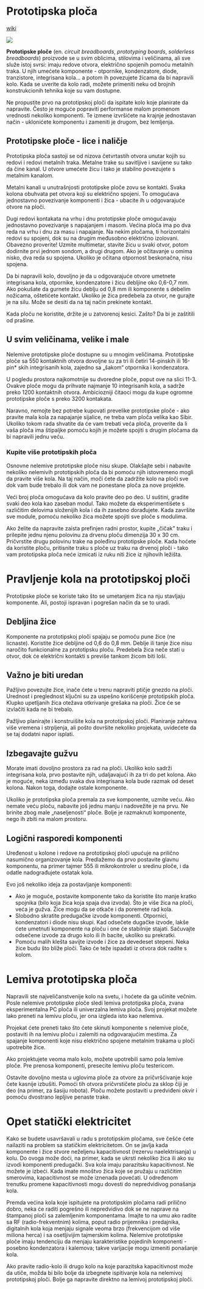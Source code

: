 # Prototipska ploča

[wiki](https://sh.wikipedia.org/wiki/Prototipska_plo%C4%8Da)

![](https://upload.wikimedia.org/wikipedia/commons/thumb/7/73/400_points_breadboard.jpg/320px-400_points_breadboard.jpg)

**Prototipske ploče** (en. *circuit breadboards*, *prototyping boards*, *solderless breadboards*) proizvode se u svim oblicima, stilovima i veličinama, ali sve služe istoj svrsi: imaju redove otvora, električno spojenih pomoću metalnih traka. U njih umećete komponente - otpornike, kondenzatore, diode, tranzistore, integrisana kola... a potom ih povezujete žicama da bi napravili kolo. Kada se uverite da kolo radi, možete primeniti neku od brojnih konstrukcionih tehnika koje su vam dostupne.

Ne propustite prvo na prototipskoj ploči da ispitate kolo koje planirate da napravite. Često je moguće popraviti performanse malom promenom vrednosti nekoliko komponenti. Te izmene izvršićete na krajnje jednostavan način - uklonićete komponentu i zameniti je drugom, bez lemljenja.

## Prototipske ploče - lice i naličje

Prototipska ploča sastoji se od nizova četvrtastih otvora unutar kojih su redovi i redovi metalnih traka. Metalne trake su savitljive i savijene su tako da čine kanal. U otvore umećete žicu i tako je stabilno povezujete s metalnim kanalom.

Metalni kanali u unutrašnjosti prototipske ploče zovu se kontakti. Svaka kolona obuhvata pet otvora koji su električno spojeni. To omogućava jednostavno povezivanje komponenti i žica - ubacite ih u odgovarajuće otvore na ploči.

Dugi redovi kontakata na vrhu i dnu prototipske ploče omogućavaju jednostavno povezivanje s napajanjem i masom. Većina ploča ima po dva reda na vrhu i dnu za masu i napajanje. Na nekim pločama, ti horizontalni redovi su spojeni, dok su na drugim međusobno električno izolovani. Obavezno proverite! Uzmite multimetar, stavite žicu u svaki otvor, potom dodirnite prvi jednom sondom, a drugi drugom. Ako je očitavanje u omima nisko, dva reda su spojena. Ukoliko je očitana otpornost beskonačna, nisu spojena.

Da bi napravili kolo, dovoljno je da u odgovarajuće otvore umetnete integrisana kola, otpornike, kondenzatore i žicu debljine oko 0,6-0,7 mm. Ako pokušate da gurnete žicu deblju od 0,8 mm ili komponente s debelim nožicama, oštetićete kontakt. Ukoliko je žica predebela za otvor, ne gurajte je na silu. Može se desiti da na taj način prekinete kontakt.

Kada ploču ne koristite, držite je u zatvorenoj kesici. Zašto? Da bi je zaštitili od prašine.

## U svim veličinama, velike i male

Nelemive prototipske ploče dostupne su u mnogim veličinama. Prototipske ploče sa 550 kontaktnih otvora dovoljne su za tri ili četiri 14-pinskih ili 16-pin* skih integrisanih kola, zajedno sa „šakom“ otpornika i kondenzatora.

U pogledu prostora najkomotnije su dvoredne ploče, poput ove na slici 11-3. Ovakve ploče mogu da prihvate najmanje 10 integrisanih kola, a sadrže preko 1200 kontaktnih otvora. Ambiciozniji čitaoci mogu da kupe ogromne prototipske ploče s preko 3200 kontakata.

Naravno, nemojte bez potrebe kupovati prevelike prototipske ploče - ako pravite mala kola za napajanje sijalice, ne treba vam ploča velika kao Sibir. Ukoliko tokom rada shvatite da će vam trebati veća ploča, proverite da li vaša ploča ima štipaljke pomoću kojih je možete spojiti s drugim pločama da bi napravili jednu veću.

### Kupite više prototipskih ploča

Osnovne nelemive prototipske ploče nisu skupe. Olakšajte sebi i nabavite nekoliko nelemivih prototipskih ploča da bi pomoću njih istovremeno mogli da pravite više kola. Na taj način, moči ćete da zadržite kolo na ploči sve dok vam bude trebalo ili dok vam ne ponestane ploča za nove projekte.

Veći broj ploča omogućava da kolo pravite deo po deo. U suštini, gradite svaki deo kola kao zaseban modul. Tako možete da eksperimentišete s različitim delovima složenijih kola i da ih zasebno dorađujete. Kada završite sve module, pomoću nekoliko žica možete spojiti sve ploče s modulima.

Ako želite da napravite zaista prefinjen radni prostor, kupite „čičak" traku i prilepite jednu njenu polovinu za drvenu ploču dimenzija 30 x 30 cm. Pričvrstite drugu polovinu trake na poleđinu prototipske ploče. Kada hoćete da koristite ploču, pritisnite traku s ploče uz traku na drvenoj ploči - tako vam prototipska ploča neće izmicati iz ruku niti žice iz njihovih ležišta.

# Pravljenje kola na prototipskoj ploči

Prototipske ploče se koriste tako što se umetanjem žica na nju stavljaju komponente. Ali, postoji ispravan i pogrešan način da se to uradi.

## Debljina žice

Komponente na prototipskoj ploči spajaju se pomoću pune žice (ne licnaste). Koristite žice debljine od 0,6 do 0,8 mm. Deblje ili tanje žice nisu naročito funkcionalne za prototipsku ploču. Predebela žica neče stati u otvor, dok će električni kontakti s previše tankom žicom biti loši.

## Važno je biti uredan

Pažljivo povezujte žice, inače ćete u trenu napraviti ptičje gnezdo na ploči. Urednost i preglednost ključni su za uspešno korišćenje prototipskih ploča. Klupko upetljanih žica otežava otkrivanje grešaka na ploči. Žice će se izvlačiti kada ne bi trebalo.

Pažljivo planirajte i konstruišite kola na prototipskoj ploči. Planiranje zahteva više vremena i strpljenja, ali pošto dovršite nekoliko projekata, uvidećete da se taj dodatni napor isplati.

## Izbegavajte gužvu

Morate imati dovoljno prostora za rad na ploči. Ukoliko kolo sadrži integrisana kola, prvo postavite njih, udaljavajući ih za tri do pet kolona. Ako je moguće, neka između svaka dva integrisana kola bude razmak od deset kolona. Nakon toga, dodajte ostale komponente.

Ukoliko je prototipska ploča premala za sve komponente, uzmite veću. Ako nemate veću ploču, nabavite još jednu manju i nadovežite je na prvu.
Ne brinite zbog male „naseljenosti“ ploče. Bolje je razmaknuti komponente, nego ih zbiti na malom prostoru.

## Logični rasporedi komponenti

Uređenost u kolone i redove na prototipskoj ploči upućuje na prilično nasumično organizovanje kola. Predlažemo da prvo postavite glavnu komponentu, na primer tajmer 555 ili mikrokontroler u sredinu ploče, i da odatle nadograđujete ostatak kola.

Evo još nekoliko ideja za postavljanje komponenti:
* Ako je moguće, postavite komponente tako da koristite što manje kratko spojnika (bilo koja žica koja spaja dva izvoda). Što je više žica na ploči, veća je gužva. Žice mogu da se otkače i da poremete rad kola.
* Slobodno skratite predugačke izvode komponenti. Otpornici, kondenzatori i diode nisu skupi. Kad odsečete dugačke izvode, lakše ćete umetnuti komponente na ploču i one će stabilnije stajati. Sačuvajte odsečene izvode za drugo kolo ili ih bacite, ukoliko su prekratki.
* Pomoću malih klešta savijte izvode i žice za devedeset stepeni. Neka žice budu što bliže ploči. Tako će teže ispadati iz otvora dok radite s kolom.

# Lemiva prototipska ploča

Napravili ste najveličanstvenije kolo na svetu, i hoćete da ga učinite večnim. Posle nelemive prototipske ploče sledi lemiva prototipska ploča, zvana eksperimentalna PC ploča ili univerzalna lemiva ploča. Svoj projekat možete lako preneti na lemivu ploču, jer ona izgleda isto kao nelemiva.

Projekat ćete preneti tako što ćete skinuti komponente s nelemive ploče, postaviti ih na lemivu ploču i zalemiti na odgovarajućim mestima. Za spajanje komponenti koje nisu električno spojene metalnim trakama u ploči upotrebite žice.

Ako projektujete veoma malo kolo, možete upotrebili samo pola lemive ploče. Pre prenosa komponenti, presecite lemivu ploču testericom.

Ostavite dovoljno mesta u uglovima ploče za otvore za pričvršćivanje koje čete kasnije izbušiti. Pomoći tih otvora pričvrstičete ploču za sklop čiji je deo (na primer, za šasiju robota). Ploču možete postaviti u predviđeni okvir i pomoću dvostrano lepljive penaste trake.

# Opet statički elektricitet

Kako se budete usavršavali u radu s prototipskim pločama, sve češće ćete nailaziti na problem sa statičkim elektricitetom. On se javlja kada komponente i žice stvore neželjenu kapacitivnost (rezervu naelektrisanja) u kolu. Do ovoga može doći, na primer, kada se ukrsti nekoliko žica ili ako su izvodi komponenti predugački. Sva kola imaju parazitsku kapacitivnost. Ne možete je izbeći. Kada imate mnoštvo žica koje se pružaju u različitim smerovima, kapacitivnost se može iznenada povećati. U određenom trenutku promene kapacitivnosti mogu dovesti do nepredvidivog ponašanja kola.

Premda većina kola koje ispitujete na prototipskim pločama radi prilično dobro, neka će raditi pogrešno ili nepredvidivo dok se ne naprave na štampanoj ploči sa zalemljenim komponentama. Imajte to na umu ako radite sa RF (radio-frekventnim) kolima, poput radio prijemnika i predajnika, digitalnih kola koja menjaju signale veoma brzo (frekvencijom od više miliona herca) i sa osetljivijim tajmerskim kolima. Nelemive prototipske ploče imaju tendenciju da menjaju karakteristike pojedinih komponenti - posebno kondenzatora i kalemova; takve varijacije mogu izmeniti ponašanje kola.

Ako pravite radio-kolo ili drugo kolo na koje parazitska kapacitivnost može da utiče, možda bi bilo bolje da izbegnete ispitivanje kola na nelemivoj prototipskoj ploči. Bolje ga napravite direktno na lemivoj prototipskoj ploči.
